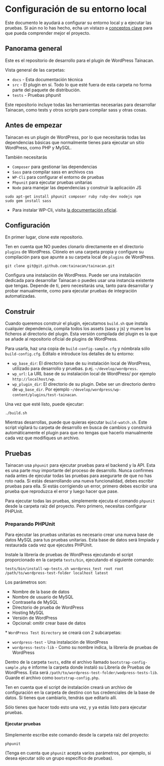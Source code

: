 # Configuración de su entorno local

Este documento le ayudará a configurar su entorno local y a ejecutar las pruebas. Si aún no lo has hecho, echa un vistazo a [conceptos clave](/es-mx/dev/key-concepts.md) para que pueda comprender mejor el proyecto.

## Panorama general

Este es el repositorio de desarrollo para el plugin de WordPress Tainacan.

Vista general de las carpetas:

- `docs` - Esta documentación técnica
- `src` - El plugin en sí. Todo lo que esté fuera de esta carpeta no forma parte del paquete de distribución.
- `tests` - Pruebas phpunit

Este repositorio incluye todas las herramientas necesarias para desarrollar Tainacan, como tests y otros scripts para compilar sass y otras cosas.

## Antes de empezar

Tainacan es un plugin de WordPress, por lo que necesitarás todas las dependencias básicas que normalmente tienes para ejecutar un sitio WordPress, como PHP y MySQL.

También necesitarás

- `Composer` para gestionar las dependencias
- `Sass` para compilar sass en archivos css
- `WP-Cli` para configurar el entorno de pruebas
- `Phpunit` para ejecutar pruebas unitarias
- `Node` para manejar las dependencias y construir la aplicación JS

```
sudo apt-get install phpunit composer ruby ruby-dev nodejs npm
sudo gem install sass
```

- Para instalar WP-Cli, visita [la documentación oficial](https://wp-cli.org/#installing).

## Configuración

En primer lugar, clone este repositorio.

Ten en cuenta que NO puedes clonarlo directamente en el directorio `plugins` de WordPress. Clónelo en una carpeta propia y configure su compilación para que apunte a su carpeta local de `plugins` de WordPress.

```
git clone git@git.github.com:tainacan/tainacan.git
```

Configura una instalación de WordPress. Puede ser una instalación dedicada para desarrollar Tainacan o puedes usar una instancia existente que tengas. Depende de ti, pero necesitarás una, tanto para desarrollar y probar manualmente, como para ejecutar pruebas de integración automatizadas.

## Construir

Cuando queremos construir el plugin, ejecutamos `build.sh` que instala cualquier dependencia, compila todos los assets (sass y js) y mueve los ficheros al directorio del plugin. Esta versión compilada del plugin es la que se añade al repositorio oficial de plugins de WordPress.

Para usarla, haz una copia de `build-config-sample.cfg` y nómbrala sólo `build-config.cfg`. Edítalo e introduce los detalles de tu entorno:

- `wp_base_dir`: El directorio base de su instalación local de WordPress, utilizado para desarrollo y pruebas. p.ej. `~/develop/wordpress`.
- `wp_url`: La URL base de su instalación local de WordPress/ por ejemplo `http://localhost/wp`.
- `wp_plugin_dir`: El directorio de su plugin. Debe ser un directorio dentro de `wp_base_dir`. Por ejemplo `~/develop/wordpress/wp-content/plugins/test-tainacan`.

Una vez que esté listo, puede ejecutar:

```
./build.sh
```

Mientras desarrollas, puede que quieras ejecutar `build-watch.sh`. Este script vigilará tu carpeta de desarrollo en busca de cambios y construirá automáticamente el plugin para que no tengas que hacerlo manualmente cada vez que modifiques un archivo.

## Pruebas

Tainacan usa `phpunit` para ejecutar pruebas para el backend y la API. Esta es una parte muy importante del proceso de desarrollo. Nunca confirmes nada antes de ejecutar todas las pruebas para asegurarte de que no has roto nada. Si estás desarrollando una nueva funcionalidad, debes escribir pruebas para ella. Si estás corrigiendo un error, primero debes escribir una prueba que reproduzca el error y luego hacer que pase.

Para ejecutar todas las pruebas, simplemente ejecuta el comando `phpunit` desde la carpeta raíz del proyecto. Pero primero, necesitas configurar PHPUnit.

### Preparando PHPUnit

Para ejecutar las pruebas unitarias es necesario crear una nueva base de datos MySQL para tus pruebas unitarias. Esta base de datos será limpiada y restaurada cada vez que ejecutes PHPUnit.

Instale la librería de pruebas de WordPress ejecutando el script proporcionado en la carpeta `tests/bin`, ejecutando el siguiente comando:

```
tests/bin/install-wp-tests.sh wordpress_test root root /path/to/wordpress-test-folder localhost latest
```

Los parámetros son:

- Nombre de la base de datos
- Nombre de usuario de MySQL
- Contraseña de MySQL
- Directorio de prueba de WordPress
- Hosting MySQL
- Versión de WordPress
- Opcional: omitir crear base de datos

\* `WordPress Test Directory` se creará con 2 subcarpetas:

- `wordpress-test` - Una instalación de WordPress
- `wordpress-tests-lib` - Como su nombre indica, la librería de pruebas de WordPress

Dentro de la carpeta `tests`, edite el archivo llamado `bootstrap-config-sample.php` e informe la carpeta donde instaló su Librería de Pruebas de WordPress. Esta será `/path/to/wordpress-test-folder/wodpress-tests-lib`. Guarde el archivo como `bootstrap-config.php`.

Ten en cuenta que el script de instalación creará un archivo de configuración en la carpeta de destino con tus credenciales de la base de datos. Si tienes que cambiarlo, tendrás que editarlo allí.

Sólo tienes que hacer todo esto una vez, y ya estás listo para ejecutar pruebas.

#### Ejecutar pruebas

Simplemente escribe este comando desde la carpeta raíz del proyecto:

```
phpunit
```

(Tenga en cuenta que ``phpunit`` acepta varios parámetros, por ejemplo, si desea ejecutar sólo un grupo específico de pruebas).

